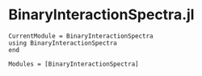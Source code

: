 # BinaryInteractionSpectra.jl

```@meta
CurrentModule = BinaryInteractionSpectra
using BinaryInteractionSpectra
end
```

```@autodocs
Modules = [BinaryInteractionSpectra]
```
